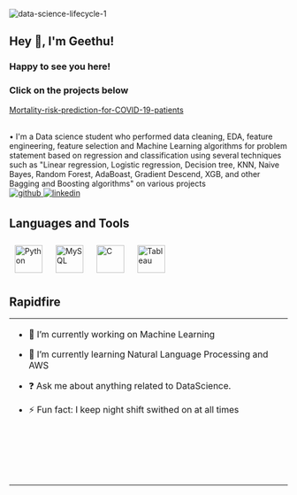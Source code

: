 ![data-science-lifecycle-1](https://user-images.githubusercontent.com/99241025/222424305-3a3d8ada-9d01-4a41-ae56-9ca466f892b8.png)

## Hey 👋, I'm Geethu!  

###  Happy to see you here! 

### Click on the projects below 
<p><a href="https://github.com/geethu8/-Mortality-risk-prediction-for-COVID-19-patients" target="_blank">Mortality-risk-prediction-for-COVID-19-patients</a></p>
<br/>
• I'm a Data science student who performed data cleaning, EDA, feature engineering, feature selection and Machine Learning algorithms for problem statement based on regression and classification using several techniques such as "Linear regression, Logistic regression, Decision tree, KNN, Naive Bayes, Random Forest, AdaBoast, Gradient Descend, XGB, and other Bagging and Boosting algorithms" on various projects

<br/>

<a href="https://github.com/geethu8" target="_blank">
<img src=https://img.shields.io/badge/github-%2324292e.svg?&style=for-the-badge&logo=github&logoColor=white alt=github style="margin-bottom: 5px;" />
</a>
<a href="https://www.linkedin.com/in/geethu-krishna-08/" target="_blank">
<img src=https://img.shields.io/badge/linkedin-%231E77B5.svg?&style=for-the-badge&logo=linkedin&logoColor=white alt=linkedin style="margin-bottom: 5px;" />
</a>

## Languages and Tools  
<div align="left">  
<a href="https://www.python.org/" target="_blank"><img style="margin: 10px" src="https://profilinator.rishav.dev/skills-assets/python-original.svg" alt="Python" height="50" /></a>  
<a href="https://www.mysql.com/" target="_blank"><img style="margin: 10px" src="https://profilinator.rishav.dev/skills-assets/mysql-original-wordmark.svg" alt="MySQL" height="50" /></a>  
<a href="https://www.cprogramming.com/" target="_blank"><img style="margin: 10px" src="https://profilinator.rishav.dev/skills-assets/c-original.svg" alt="C" height="50" /></a>  
<a href="https://www.tableau.com/" target="_blank"><img style="margin: 10px" src="https://profilinator.rishav.dev/skills-assets/tableau.svg" alt="Tableau" height="50" /></a>  
</div>  

## Rapidfire  
<table><tr><td valign="top" width="50%">

- 🔭 I’m currently working on Machine Learning  
  

- 🌱 I’m currently learning Natural Language Processing and AWS
  

- ❓ Ask me about anything related to DataScience.  
  

- ⚡ Fun fact: I keep night shift swithed on at all times   
<br/>  
<br/>  
<br/>  
<br/>
<br/>  

